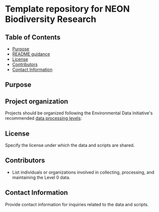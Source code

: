 # Template repository for NEON Biodiversity Research

## Table of Contents
- [Purpose](#Purpose)
- [README guidance](#README-guidance)
- [License](#License)
- [Contributors](#Contributors)
- [Contact Information](#Contact-information)

## Purpose

## Project organization 

Projects should be organized following the Environmental Data Initiative's recommended [data processing levels](https://edirepository.org/resources/cleaning-data-and-quality-control):

## License

Specify the license under which the data and scripts are shared.

## Contributors

- List individuals or organizations involved in collecting, processing, and maintaining the Level 0 data.

## Contact Information

Provide contact information for inquiries related to the data and scripts.

